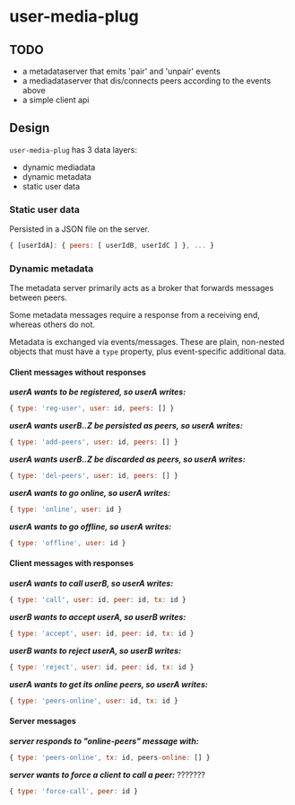 # user-media-plug

## TODO

+ a metadataserver that emits 'pair' and 'unpair' events
+ a mediadataserver that dis/connects peers according to the events above
+ a simple client api

## Design

`user-media-plug` has 3 data layers:

+ dynamic mediadata
+ dynamic metadata
+ static user data

### Static user data

Persisted in a JSON file on the server.

``` js
{ [userIdA]: { peers: [ userIdB, userIdC ] }, ... }
```

### Dynamic metadata

The metadata server primarily acts as a broker that forwards messages between peers.

Some metadata messages require a response from a receiving end, whereas others do not.

Metadata is exchanged via events/messages. These are plain, non-nested objects that must have a `type` property, plus event-specific additional data.

#### Client messages without responses

**_userA wants to be registered, so userA writes:_**

``` js
{ type: 'reg-user', user: id, peers: [] }
```

**_userA wants userB..Z be persisted as peers, so userA writes:_**

``` js
{ type: 'add-peers', user: id, peers: [] }
```

**_userA wants userB..Z be discarded as peers, so userA writes:_**

``` js
{ type: 'del-peers', user: id, peers: [] }
```

**_userA wants to go online, so userA writes:_**

``` js
{ type: 'online', user: id }
```

**_userA wants to go offline, so userA writes:_**

``` js
{ type: 'offline', user: id }
```

#### Client messages with responses

**_userA wants to call userB, so userA writes:_**

``` js
{ type: 'call', user: id, peer: id, tx: id }
```

**_userB wants to accept userA, so userB writes:_**

``` js
{ type: 'accept', user: id, peer: id, tx: id }
```

**_userB wants to reject userA, so userB writes:_**

``` js
{ type: 'reject', user: id, peer: id, tx: id }
```

**_userA wants to get its online peers, so userA writes:_**

``` js
{ type: 'peers-online', user: id, tx: id }
```

#### Server messages

**_server responds to "online-peers" message with:_**

``` js
{ type: 'peers-online', tx: id, peers-online: [] }
```

**_server wants to force a client to call a peer:_** ???????

``` js
{ type: 'force-call', peer: id }
```
